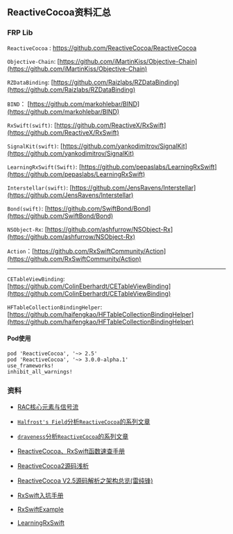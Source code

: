 ## ReactiveCocoa资料汇总

### FRP Lib

`ReactiveCocoa` : [https://github.com/ReactiveCocoa/ReactiveCocoa
](https://github.com/ReactiveCocoa/ReactiveCocoa)

`Objective-Chain`: [https://github.com/iMartinKiss/Objective-Chain](https://github.com/iMartinKiss/Objective-Chain)

`RZDataBinding`: [https://github.com/Raizlabs/RZDataBinding](https://github.com/Raizlabs/RZDataBinding)

`BIND`： [https://github.com/markohlebar/BIND](https://github.com/markohlebar/BIND)

`RxSwift(swift)`: [https://github.com/ReactiveX/RxSwift](https://github.com/ReactiveX/RxSwift)

`SignalKit(swift)`: [https://github.com/yankodimitrov/SignalKit](https://github.com/yankodimitrov/SignalKit)  

`LearningRxSwift(Swift)`: [https://github.com/pepaslabs/LearningRxSwift](https://github.com/pepaslabs/LearningRxSwift)

`Interstellar(swift)`: [https://github.com/JensRavens/Interstellar](https://github.com/JensRavens/Interstellar)

`Bond(swift)`: [https://github.com/SwiftBond/Bond](https://github.com/SwiftBond/Bond)

`NSObject-Rx`: [https://github.com/ashfurrow/NSObject-Rx](https://github.com/ashfurrow/NSObject-Rx)

`Action`：[https://github.com/RxSwiftCommunity/Action](https://github.com/RxSwiftCommunity/Action)

---

`CETableViewBinding`: [https://github.com/ColinEberhardt/CETableViewBinding](https://github.com/ColinEberhardt/CETableViewBinding)

`HFTableCollectionBindingHelper`: [https://github.com/haifengkao/HFTableCollectionBindingHelper](https://github.com/haifengkao/HFTableCollectionBindingHelper)

#### Pod使用

```objc
pod 'ReactiveCocoa', '~> 2.5'
pod 'ReactiveCocoa', '~> 3.0.0-alpha.1'
use_frameworks!
inhibit_all_warnings!
```

### 资料

+ [RAC核心元素与信号流](http://www.jianshu.com/p/d262f2c55fbe)

+ [`Halfrost's Field`分析`ReactiveCocoa`的系列文章](http://www.tuicool.com/sites/NRbMbqa)

+ [`draveness`分析`ReactiveCocoa`的系列文章](http://draveness.me/racsubject/)

+ [ReactiveCocoa、RxSwift函数速查手册](https://github.com/aiqiuqiu/FRPCheatSheeta)

+ [ReactiveCocoa2源码浅析](http://nathanli.cn/2015/08/27/reactivecocoa2-%E6%BA%90%E7%A0%81%E6%B5%85%E6%9E%90/)

+ [ReactiveCocoa V2.5源码解析之架构总览(雷纯锋)](http://blog.leichunfeng.com/blog/2015/12/25/reactivecocoa-v2-dot-5-yuan-ma-jie-xi-zhi-jia-gou-zong-lan/)

+ [RxSwift入坑手册](http://blog.callmewhy.com/2015/09/21/rxswift-getting-started-0/)

+ [RxSwiftExample](https://github.com/DroidsOnRoids/RxSwiftExamples)

+ [LearningRxSwift](https://github.com/pepaslabs/LearningRxSwift)
